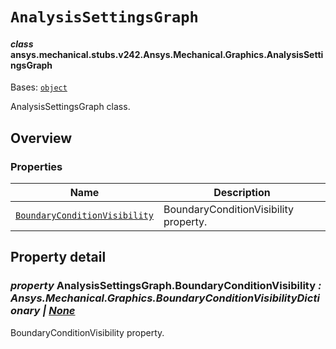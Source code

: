 # `AnalysisSettingsGraph`

<a id="ansys.mechanical.stubs.v242.Ansys.Mechanical.Graphics.AnalysisSettingsGraph"></a>

#### *class* ansys.mechanical.stubs.v242.Ansys.Mechanical.Graphics.AnalysisSettingsGraph

Bases: [`object`](https://docs.python.org/3/library/functions.html#object)

AnalysisSettingsGraph class.

<!-- !! processed by numpydoc !! -->

<a id="overview"></a>

## Overview

### Properties

| Name | Description |
|----------------------------------------------------------------------------------------------------------------------------------------------------------|-----------------------------------------|
| [`BoundaryConditionVisibility`](#AnalysisSettingsGraph.BoundaryConditionVisibility)   | BoundaryConditionVisibility property.   |

<a id="property-detail"></a>

## Property detail

<a id="AnalysisSettingsGraph.BoundaryConditionVisibility"></a>

### *property* AnalysisSettingsGraph.BoundaryConditionVisibility *: Ansys.Mechanical.Graphics.BoundaryConditionVisibilityDictionary | [None](https://docs.python.org/3/library/constants.html#None)*

BoundaryConditionVisibility property.

<!-- !! processed by numpydoc !! -->

